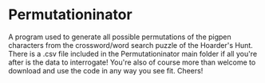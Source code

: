 # Permutationinator
A program used to generate all possible permutations of the pigpen characters from the crossword/word search puzzle of the Hoarder's Hunt. 
There is a .csv file included in the Permutationinator main folder if all you're after is the data to interrogate!
You're also of course more than welcome to download and use the code in any way you see fit. 
Cheers!
